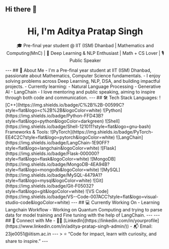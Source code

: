 ## Hi there 👋
<h1 align="center">Hi, I'm Aditya Pratap Singh </h1>
<p align="center">
  🎓 Pre-final year student  @ IIT (ISM) Dhanbad | Mathematics and Computing(MnC) | 🤖 Deep Learning & NLP Enthusiast | Math + CS Lover | 🎙️ Public Speaker
</p>
---
## 🚀 About Me
-  I'm a Pre-final year student  at IIT (ISM) Dhanbad, passionate about Mathematics, Computer Science fundamentals.
-  I enjoy solving problems across Deep Learning, NLP, DSA, and building impactful projects.
-  Currently learning:
  - Natural Language Processing 
  - Generative AI
  - LangChain
- I love mentoring and public speaking, aiming to inspire through both code and communication.
---
## 🛠️ Tech Stack
Languages:  
![C++](https://img.shields.io/badge/C%2B%2B-00599C?style=flat&logo=c%2B%2B&logoColor=white)
![Python](https://img.shields.io/badge/Python-FFD43B?style=flat&logo=python&logoColor=darkgreen)
![Shell](https://img.shields.io/badge/Shell-121011?style=flat&logo=gnu-bash)
Frameworks & Tools:  
![PyTorch](https://img.shields.io/badge/PyTorch-EE4C2C?style=flat&logo=pytorch&logoColor=white)
![LangChain](https://img.shields.io/badge/LangChain-1E90FF?style=flat&logo=langchain&logoColor=white)
![Flask](https://img.shields.io/badge/Flask-000000?style=flat&logo=flask&logoColor=white)
![MongoDB](https://img.shields.io/badge/MongoDB-4EA94B?style=flat&logo=mongodb&logoColor=white)
![MySQL](https://img.shields.io/badge/MySQL-4479A1?style=flat&logo=mysql&logoColor=white)
![Git](https://img.shields.io/badge/Git-F05032?style=flat&logo=git&logoColor=white)
![VS Code](https://img.shields.io/badge/VS--Code-007ACC?style=flat&logo=visual-studio-code&logoColor=white)
---
## 💻 Currently Working On
- Learning Langchain Workflow
- Working on Quantum Computing and trying to parse data for model training and Fine tuning with the help of LangChain.  
---
---
## 🔗 Connect with Me
- 🧑‍💼 [LinkedIn](https://linkedin.com/in/yourprofile](https://www.linkedin.com/in/aditya-pratap-singh-admin/))
- 📬 Email: 23je0051@iitism.ac.in
---
> ⭐ “Code for impact, learn with curiosity, and share to inspire.”
<!--
CGMAPS1/CGMAPS1 is a ✨ special ✨ repository because its README.md (this file) appears on your GitHub profile.
- 💻 [Codeforces](https://codeforces.com/profile/saraswati_panchami)
Here are some ideas to get you started:
- 🔭 I’m currently working on ...
- 🌱 I’m currently learning ...
- 👯 I’m looking to collaborate on ...
- 🤔 I’m looking for help with ...
- 💬 Ask me about ...
- 📫 How to reach me: ...
- 😄 Pronouns: ...
- ⚡ Fun fact: ...
📌 Pinned Projects
Here are some projects I’m most proud of:
- 🧠 [Sentiment Analyzer](https://github.com/yourusername/sentiment-analyzer-lstm)  
  Real-time WebSocket-based sentiment analyzer using LSTM + Flask + MongoDB.
- 📚 [NLP Preprocessing Toolkit](https://github.com/yourusername/nlp-preprocessing)  
  Modular NLP preprocessing framework with tokenization, padding, vectorization ready for DL models.
- 🎯 [Competitive Programming Tracker](https://github.com/yourusername/cp-tracker)  
  Daily CP log + Codeforces submissions organized by tags and difficulty.
- 🛠 [Shell Scripts Hub](https://github.com/yourusername/shell-scripts-hub)  
  Time-saving bash scripts for system automation & productivity.
-->---